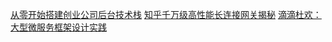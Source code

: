 [从零开始搭建创业公司后台技术栈](https://mp.weixin.qq.com/s/jQ0X66DK1DDW9DFlyd9bdw)
[知乎千万级高性能长连接网关揭秘](https://zhuanlan.zhihu.com/p/66807833)
[滴滴杜欢：大型微服务框架设计实践](https://mp.weixin.qq.com/s?__biz=MzI1NDA3NzY4NA==&mid=2247485376&idx=1&sn=e1202caf84dc2f0233d6560cc3bb49ac&chksm=e9cbf85bdebc714d472e82e24bd5d276b4da0183ad3fe867abf7e2c542499cb005f92fbc3870&token=706555534&lang=zh_CN#rd)
